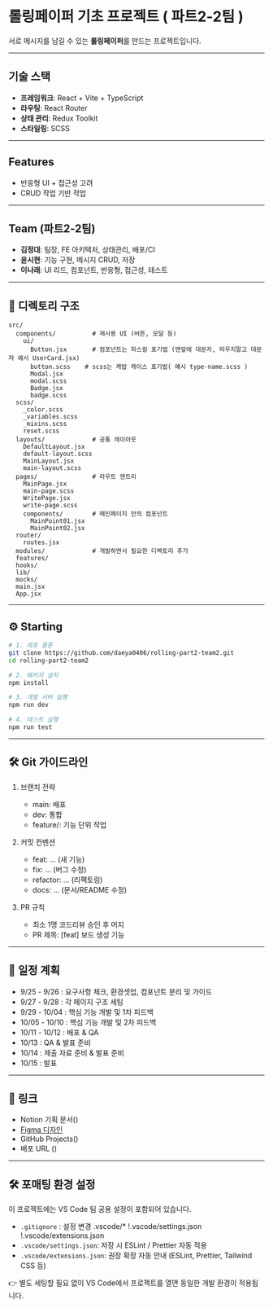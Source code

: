 # 롤링페이퍼 기초 프로젝트 ( 파트2-2팀 )

서로 메시지를 남길 수 있는 **롤링페이퍼**를 만드는 프로젝트입니다.  

---

## 기술 스택

- **프레임워크**: React + Vite + TypeScript
- **라우팅**: React Router
- **상태 관리**: Redux Toolkit
- **스타일링**: SCSS

---

## Features

- 반응형 UI + 접근성 고려
- CRUD 작업 기반 작업

---

## Team (파트2-2팀)

- **김정대**: 팀장, FE 아키텍처, 상태관리, 배포/CI
- **윤시현**: 기능 구현, 메시지 CRUD, 저장
- **이나래**: UI 리드, 컴포넌트, 반응형, 접근성, 테스트

---

## 📂 디렉토리 구조

```
src/
  components/          # 재사용 UI (버튼, 모달 등)
    ui/
      Button.jsx       # 컴포넌트는 파스칼 표기법 (맨앞에 대문자, 띄우지말고 대문자 예시 UserCard.jsx)
      button.scss    # scss는 케밥 케이스 표기법( 예시 type-name.scss )
      Modal.jsx
      modal.scss
      Badge.jsx
      badge.scss
  scss/
    _color.scss
    _variables.scss
    _mixins.scss
    reset.scss
  layouts/             # 공통 레이아웃
    DefaultLayout.jsx
    default-layout.scss
    MainLayout.jsx
    main-layout.scss
  pages/               # 라우트 엔트리
    MainPage.jsx
    main-page.scss
    WritePage.jsx      
    write-page.scss   
    components/        # 메인페이지 안의 컴포넌트
      MainPoint01.jsx
      MainPoint02.jsx          
  router/
    routes.jsx
  modules/             # 개발하면서 필요한 디렉토리 추가
  features/
  hooks/
  lib/   
  mocks/
  main.jsx
  App.jsx
```

---

## ⚙️ Starting

```bash
# 1. 레포 클론
git clone https://github.com/daeya0406/rolling-part2-team2.git
cd rolling-part2-team2

# 2. 패키지 설치
npm install

# 3. 개발 서버 실행
npm run dev

# 4. 테스트 실행
npm run test
```

---

## 🛠️ Git 가이드라인

1. 브랜치 전략
   - main: 배포  
   - dev: 통합  
   - feature/<scope>: 기능 단위 작업  

2. 커밋 컨벤션
   - feat: ... (새 기능)  
   - fix: ... (버그 수정)  
   - refactor: ... (리팩토링)  
   - docs: ... (문서/README 수정)  

3. PR 규칙
   - 최소 1명 코드리뷰 승인 후 머지  
   - PR 제목: [feat] 보드 생성 기능

---

## 📅 일정 계획
- 9/25 - 9/26 : 요구사항 체크, 환경셋업, 컴포넌트 분리 및 가이드  
- 9/27 - 9/28 : 각 페이지 구조 세팅  
- 9/29 - 10/04 : 핵심 기능 개발 및 1차 피드백  
- 10/05 - 10/10 : 핵심 기능 개발 및 2차 피드백  
- 10/11 - 10/12 : 배포 & QA  
- 10/13 : QA & 발표 준비  
- 10/14 : 제출 자료 준비 & 발표 준비  
- 10/15 : 발표


---

## 🔗 링크
- Notion 기획 문서()
- [Figma 디자인](https://www.figma.com/design/cbZ9PNKSFg4mS7Lf1roZlp/-AAA-%E1%84%85%E1%85%A9%E1%86%AF%E1%84%85%E1%85%B5%E1%86%BC?node-id=0-1&t=9ro8YozglWSgW6hw-1)
- GitHub Projects()
- 배포 URL ()

---

## 🛠️ 포매팅 환경 설정

이 프로젝트에는 VS Code 팀 공용 설정이 포함되어 있습니다.

- `.gitignore` : 설정 변경
    .vscode/*
    !.vscode/settings.json
    !.vscode/extensions.json
- `.vscode/settings.json`: 저장 시 ESLint / Prettier 자동 적용
- `.vscode/extensions.json`: 권장 확장 자동 안내 (ESLint, Prettier, Tailwind CSS 등)

👉 별도 세팅할 필요 없이 VS Code에서 프로젝트를 열면 동일한 개발 환경이 적용됩니다.
